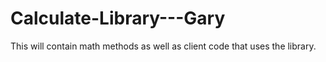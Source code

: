 # Calculate-Library---Gary
This will contain math methods as well as client code that uses the library.
